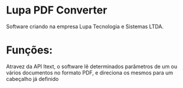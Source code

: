 # Lupa PDF Converter


Software criando na empresa Lupa Tecnologia e Sistemas LTDA.


# Funções:

Atravez da API Itext, o software lê determinados parâmetros de um ou vários documentos no formato PDF, e direciona os mesmos para um cabeçalho já definido 
